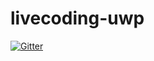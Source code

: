 # livecoding-uwp

[![Gitter](https://badges.gitter.im/uwp-squad/livecoding-uwp.svg)](https://gitter.im/uwp-squad/livecoding-uwp?utm_source=badge&utm_medium=badge&utm_campaign=pr-badge&utm_content=badge)
